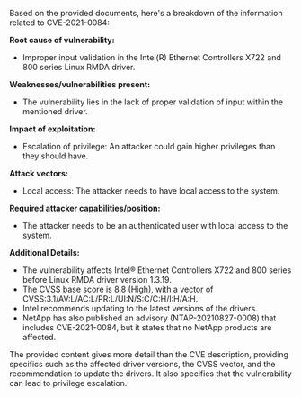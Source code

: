 Based on the provided documents, here's a breakdown of the information related to CVE-2021-0084:

**Root cause of vulnerability:**
*   Improper input validation in the Intel(R) Ethernet Controllers X722 and 800 series Linux RMDA driver.

**Weaknesses/vulnerabilities present:**
*   The vulnerability lies in the lack of proper validation of input within the mentioned driver.

**Impact of exploitation:**
*   Escalation of privilege: An attacker could gain higher privileges than they should have.

**Attack vectors:**
*   Local access: The attacker needs to have local access to the system.

**Required attacker capabilities/position:**
*   The attacker needs to be an authenticated user with local access to the system.

**Additional Details:**
*   The vulnerability affects Intel® Ethernet Controllers X722 and 800 series before Linux RMDA driver version 1.3.19.
*   The CVSS base score is 8.8 (High), with a vector of CVSS:3.1/AV:L/AC:L/PR:L/UI:N/S:C/C:H/I:H/A:H.
*   Intel recommends updating to the latest versions of the drivers.
*   NetApp has also published an advisory (NTAP-20210827-0008) that includes CVE-2021-0084, but it states that no NetApp products are affected.

The provided content gives more detail than the CVE description, providing specifics such as the affected driver versions, the CVSS vector, and the recommendation to update the drivers. It also specifies that the vulnerability can lead to privilege escalation.